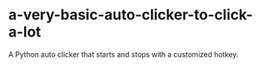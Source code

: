 # a-very-basic-auto-clicker-to-click-a-lot
A Python auto clicker that starts and stops with a customized hotkey.
